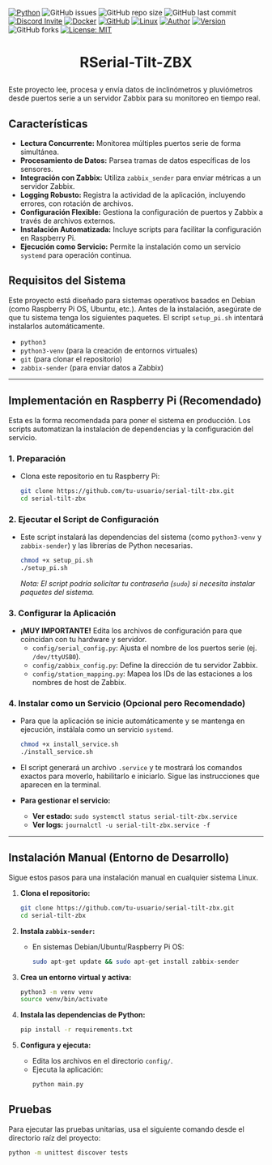 [![Python](https://img.shields.io/badge/Python-3.11-brightgreen)](https://www.python.org/) 
![GitHub issues](https://img.shields.io/github/issues/rotoapanta/raspberry-api) 
![GitHub repo size](https://img.shields.io/github/repo-size/rotoapanta/raspberry-api) 
![GitHub last commit](https://img.shields.io/github/last-commit/rotoapanta/raspberry-api)
[![Discord Invite](https://img.shields.io/badge/discord-join%20now-green)](https://discord.gg/bf6rWDbJ) 
[![Docker](https://img.shields.io/badge/Docker-No-brightgreen)](https://www.docker.com/) 
[![GitHub](https://img.shields.io/badge/GitHub-Project-brightgreen)](https://github.com/rotoapanta/raspberry-api) 
[![Linux](https://img.shields.io/badge/Linux-Supported-brightgreen)](https://www.linux.org/) 
[![Author](https://img.shields.io/badge/Roberto%20-Toapanta-brightgreen)](https://www.linkedin.com/in/roberto-carlos-toapanta-g/) 
[![Version](https://img.shields.io/badge/Version-1.0.0-brightgreen)](#change-log) 
![GitHub forks](https://img.shields.io/github/forks/rotoapanta/raspberry-api?style=social) 
[![License: MIT](https://img.shields.io/badge/License-MIT-blue.svg)](https://opensource.org/licenses/MIT)

# <p align="center">RSerial-Tilt-ZBX</p>


Este proyecto lee, procesa y envía datos de inclinómetros y pluviómetros desde puertos serie a un servidor Zabbix para su monitoreo en tiempo real.

## Características

- **Lectura Concurrente:** Monitorea múltiples puertos serie de forma simultánea.
- **Procesamiento de Datos:** Parsea tramas de datos específicas de los sensores.
- **Integración con Zabbix:** Utiliza `zabbix_sender` para enviar métricas a un servidor Zabbix.
- **Logging Robusto:** Registra la actividad de la aplicación, incluyendo errores, con rotación de archivos.
- **Configuración Flexible:** Gestiona la configuración de puertos y Zabbix a través de archivos externos.
- **Instalación Automatizada:** Incluye scripts para facilitar la configuración en Raspberry Pi.
- **Ejecución como Servicio:** Permite la instalación como un servicio `systemd` para operación continua.

## Requisitos del Sistema

Este proyecto está diseñado para sistemas operativos basados en Debian (como Raspberry Pi OS, Ubuntu, etc.). Antes de la instalación, asegúrate de que tu sistema tenga los siguientes paquetes. El script `setup_pi.sh` intentará instalarlos automáticamente.

- `python3`
- `python3-venv` (para la creación de entornos virtuales)
- `git` (para clonar el repositorio)
- `zabbix-sender` (para enviar datos a Zabbix)

---

## Implementación en Raspberry Pi (Recomendado)

Esta es la forma recomendada para poner el sistema en producción. Los scripts automatizan la instalación de dependencias y la configuración del servicio.

### 1. Preparación

- Clona este repositorio en tu Raspberry Pi:
  ```bash
  git clone https://github.com/tu-usuario/serial-tilt-zbx.git
  cd serial-tilt-zbx
  ```

### 2. Ejecutar el Script de Configuración

- Este script instalará las dependencias del sistema (como `python3-venv` y `zabbix-sender`) y las librerías de Python necesarias.
  ```bash
  chmod +x setup_pi.sh
  ./setup_pi.sh
  ```
  *Nota: El script podría solicitar tu contraseña (`sudo`) si necesita instalar paquetes del sistema.*

### 3. Configurar la Aplicación

- **¡MUY IMPORTANTE!** Edita los archivos de configuración para que coincidan con tu hardware y servidor.
  - `config/serial_config.py`: Ajusta el nombre de los puertos serie (ej. `/dev/ttyUSB0`).
  - `config/zabbix_config.py`: Define la dirección de tu servidor Zabbix.
  - `config/station_mapping.py`: Mapea los IDs de las estaciones a los nombres de host de Zabbix.

### 4. Instalar como un Servicio (Opcional pero Recomendado)

- Para que la aplicación se inicie automáticamente y se mantenga en ejecución, instálala como un servicio `systemd`.
  ```bash
  chmod +x install_service.sh
  ./install_service.sh
  ```
- El script generará un archivo `.service` y te mostrará los comandos exactos para moverlo, habilitarlo e iniciarlo. Sigue las instrucciones que aparecen en la terminal.

- **Para gestionar el servicio:**
  - **Ver estado:** `sudo systemctl status serial-tilt-zbx.service`
  - **Ver logs:** `journalctl -u serial-tilt-zbx.service -f`

---

## Instalación Manual (Entorno de Desarrollo)

Sigue estos pasos para una instalación manual en cualquier sistema Linux.

1. **Clona el repositorio:**
   ```bash
   git clone https://github.com/tu-usuario/serial-tilt-zbx.git
   cd serial-tilt-zbx
   ```

2. **Instala `zabbix-sender`:**
   - En sistemas Debian/Ubuntu/Raspberry Pi OS:
     ```bash
     sudo apt-get update && sudo apt-get install zabbix-sender
     ```

3. **Crea un entorno virtual y activa:**
   ```bash
   python3 -m venv venv
   source venv/bin/activate
   ```

4. **Instala las dependencias de Python:**
   ```bash
   pip install -r requirements.txt
   ```

5. **Configura y ejecuta:**
   - Edita los archivos en el directorio `config/`.
   - Ejecuta la aplicación:
     ```bash
     python main.py
     ```

## Pruebas

Para ejecutar las pruebas unitarias, usa el siguiente comando desde el directorio raíz del proyecto:

```bash
python -m unittest discover tests
```
